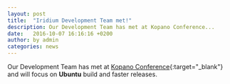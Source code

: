```yaml
---
layout: post
title:  "Iridium Development Team met!"
description: Our Development Team has met at Kopano Conference...
date:   2016-10-07 16:16:16 +0200
author:	by admin
categories: news
---
```


Our Development Team has met at [Kopano Conference](https://kopano.com/conference/){:target="_blank"} and will focus on **Ubuntu** build and faster releases.